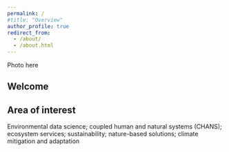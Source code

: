 ```yaml
---
permalink: /
#title: "Overview"
author_profile: true
redirect_from: 
  - /about/
  - /about.html
---
```

Photo here

## Welcome


## Area of interest

Environmental data science; coupled human and natural systems (CHANS); ecosystem services; sustainability; nature-based solutions; climate mitigation and adaptation
